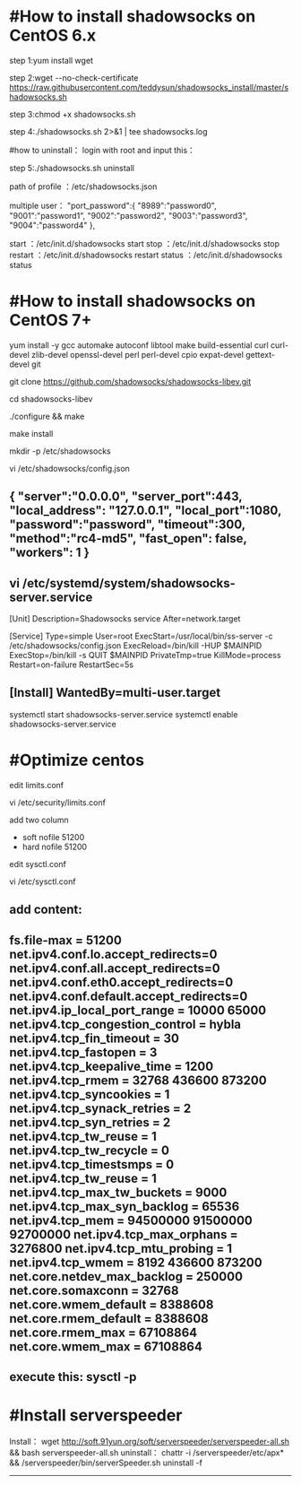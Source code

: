 #How to install shadowsocks on CentOS 6.x
================================================
step 1:yum install wget 

step 2:wget --no-check-certificate https://raw.githubusercontent.com/teddysun/shadowsocks_install/master/shadowsocks.sh

step 3:chmod +x shadowsocks.sh

step 4:./shadowsocks.sh 2>&1 | tee shadowsocks.log

#how to uninstall：
login with root and input this：

step 5:./shadowsocks.sh uninstall

path of profile ：/etc/shadowsocks.json


multiple user：
 "port_password":{
         "8989":"password0",
         "9001":"password1",
         "9002":"password2",
         "9003":"password3",
         "9004":"password4"
    },

start ：/etc/init.d/shadowsocks start
stop ：/etc/init.d/shadowsocks stop
restart ：/etc/init.d/shadowsocks restart
status ：/etc/init.d/shadowsocks status

#How to install shadowsocks on CentOS 7+
=====================================================
yum install -y gcc automake autoconf libtool make build-essential curl curl-devel zlib-devel openssl-devel perl perl-devel cpio expat-devel gettext-devel git

git clone https://github.com/shadowsocks/shadowsocks-libev.git

cd shadowsocks-libev

./configure && make

make install

mkdir -p /etc/shadowsocks

vi /etc/shadowsocks/config.json

{
 "server":"0.0.0.0",
 "server_port":443,
 "local_address": "127.0.0.1",
 "local_port":1080,
 "password":"password",
 "timeout":300,
 "method":"rc4-md5",
 "fast_open": false,
 "workers": 1
}
-------------------------------------------------------
vi /etc/systemd/system/shadowsocks-server.service
-------------------------------------------------------
[Unit]
Description=Shadowsocks service
After=network.target

[Service]
Type=simple
User=root
ExecStart=/usr/local/bin/ss-server -c /etc/shadowsocks/config.json
ExecReload=/bin/kill -HUP $MAINPID
ExecStop=/bin/kill -s QUIT $MAINPID PrivateTmp=true
KillMode=process
Restart=on-failure
RestartSec=5s

[Install]
WantedBy=multi-user.target
-------------------
systemctl start shadowsocks-server.service
systemctl enable shadowsocks-server.service


#Optimize centos
======================================================
edit limits.conf

vi /etc/security/limits.conf

add two column

* soft nofile 51200
* hard nofile 51200

edit sysctl.conf

vi /etc/sysctl.conf

add content:
----------------------------------------------
fs.file-max = 51200
net.ipv4.conf.lo.accept_redirects=0
net.ipv4.conf.all.accept_redirects=0
net.ipv4.conf.eth0.accept_redirects=0
net.ipv4.conf.default.accept_redirects=0
net.ipv4.ip_local_port_range = 10000 65000
net.ipv4.tcp_congestion_control = hybla
net.ipv4.tcp_fin_timeout = 30
net.ipv4.tcp_fastopen = 3
net.ipv4.tcp_keepalive_time = 1200
net.ipv4.tcp_rmem  = 32768 436600 873200
net.ipv4.tcp_syncookies = 1
net.ipv4.tcp_synack_retries = 2
net.ipv4.tcp_syn_retries = 2
net.ipv4.tcp_tw_reuse = 1
net.ipv4.tcp_tw_recycle = 0
net.ipv4.tcp_timestsmps = 0
net.ipv4.tcp_tw_reuse = 1
net.ipv4.tcp_max_tw_buckets = 9000
net.ipv4.tcp_max_syn_backlog = 65536
net.ipv4.tcp_mem = 94500000 91500000 92700000
net.ipv4.tcp_max_orphans = 3276800
net.ipv4.tcp_mtu_probing = 1
net.ipv4.tcp_wmem = 8192 436600 873200
net.core.netdev_max_backlog = 250000
net.core.somaxconn = 32768
net.core.wmem_default = 8388608
net.core.rmem_default = 8388608
net.core.rmem_max = 67108864
net.core.wmem_max = 67108864
---------------------------------------------
execute this:
sysctl -p
----------------------------------------------

#Install serverspeeder
=========================================================
Install：
wget http://soft.91yun.org/soft/serverspeeder/serverspeeder-all.sh && bash serverspeeder-all.sh
uninstall：
chattr -i /serverspeeder/etc/apx* && /serverspeeder/bin/serverSpeeder.sh uninstall -f

------------------------------------------------
